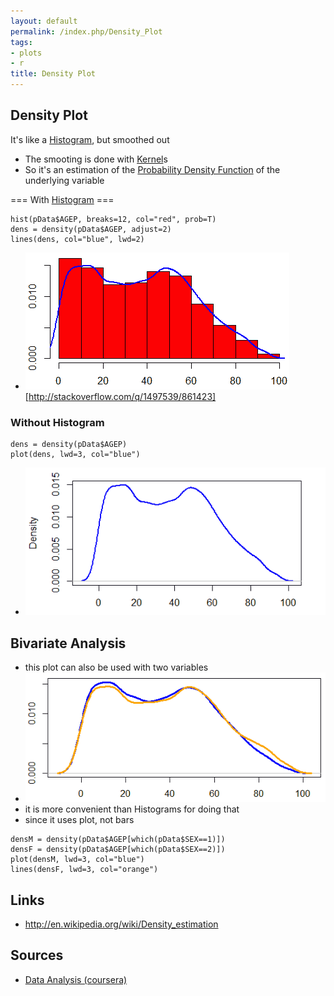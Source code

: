 ```yaml
---
layout: default
permalink: /index.php/Density_Plot
tags:
- plots
- r
title: Density Plot
---
```

## Density Plot
It's like a [Histogram](Histogram), but smoothed out
- The smooting is done with [Kernel](Kernel)s 
- So it's an estimation of the [Probability Density Function](Probability_Density_Function) of the underlying variable


=== With [Histogram](Histogram) === 
```text only
hist(pData$AGEP, breaks=12, col="red", prob=T)
dens = density(pData$AGEP, adjust=2) 
lines(dens, col="blue", lwd=2)
```
- <img src="https://raw.githubusercontent.com/alexeygrigorev/wiki-figures/master/crs/da/density-hist.png" alt="Image"> [http://stackoverflow.com/q/1497539/861423]


### Without Histogram
```text only
dens = density(pData$AGEP)
plot(dens, lwd=3, col="blue")
```

- <img src="https://raw.githubusercontent.com/alexeygrigorev/wiki-figures/master/crs/da/density-plots.png" alt="Image">


## Bivariate Analysis
- this plot can also be used with two variables
- <img src="https://raw.githubusercontent.com/alexeygrigorev/wiki-figures/master/crs/da/density-2vars.png" alt="Image">
- it is more convenient than Histograms for doing that 
- since it uses plot, not bars

```text only
densM = density(pData$AGEP[which(pData$SEX==1)])
densF = density(pData$AGEP[which(pData$SEX==2)])
plot(densM, lwd=3, col="blue")
lines(densF, lwd=3, col="orange")
```


## Links
- http://en.wikipedia.org/wiki/Density_estimation

## Sources
- [Data Analysis (coursera)](Data_Analysis_(coursera))
